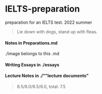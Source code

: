 # IELTS-preparation

 preparation for an IELTS test. 2022 summer

> Lie down with dogs, stand up with fleas.

#### Notes in Preparations.md

./image belongs to this .md



#### Writing Essays in ./essays



#### Lecture Notes in ./""lecture documents"

> 8.5/8.0/6.5/6.0, total: 7.5
